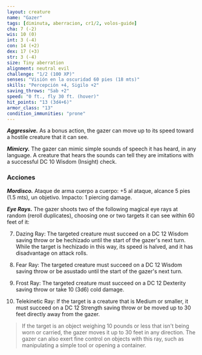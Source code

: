 ```yaml
---
layout: creature
name: "Gazer"
tags: [diminuta, aberracion, cr1/2, volos-guide]
cha: 7 (-2)
wis: 10 (0)
int: 3 (-4)
con: 14 (+2)
dex: 17 (+3)
str: 3 (-4)
size: Tiny aberration
alignment: neutral evil
challenge: "1/2 (100 XP)"
senses: "Visión en la oscuridad 60 pies (18 mts)"
skills: "Percepción +4, Sigilo +2"
saving_throws: "Sab +2"
speed: "0 ft., fly 30 ft. (hover)"
hit_points: "13 (3d4+6)"
armor_class: "13"
condition_immunities: "prone"
---
```


***Aggressive.*** As a bonus action, the gazer can move up to its speed toward a hostile creature that it can see.

***Mimicry.*** The gazer can mimic simple sounds of speech it has heard, in any language. A creature that hears the sounds can tell they are imitations with a successful DC 10 Wisdom (Insight) check.

### Acciones

***Mordisco.*** Ataque de arma cuerpo a cuerpo: +5 al ataque, alcance 5 pies (1.5 mts), un objetivo. Impacto: 1 piercing damage.

***Eye Rays.*** The gazer shoots two of the following magical eye rays at random (reroll duplicates), choosing one or two targets it can see within 60 feet of it:

7. Dazing Ray: The targeted creature must succeed on a DC 12 Wisdom saving throw or be hechizado until the start of the gazer's next turn. While the target is hechizado in this way, its speed is halved, and it has disadvantage on attack rolls.

2. Fear Ray: The targeted creature must succeed on a DC 12 Wisdom saving throw or be asustado until the start of the gazer's next turn.

3. Frost Ray: The targeted creature must succeed on a DC 12 Dexterity saving throw or take 10 (3d6) cold damage.

4. Telekinetic Ray: If the target is a creature that is Medium or smaller, it must succeed on a DC 12 Strength saving throw or be moved up to 30 feet directly away from the gazer.

>If the target is an object weighing 10 pounds or less that isn't being worn or carried, the gazer moves it up to 30 feet in any direction. The gazer can also exert fine control on objects with this ray, such as manipulating a simple tool or opening a container.